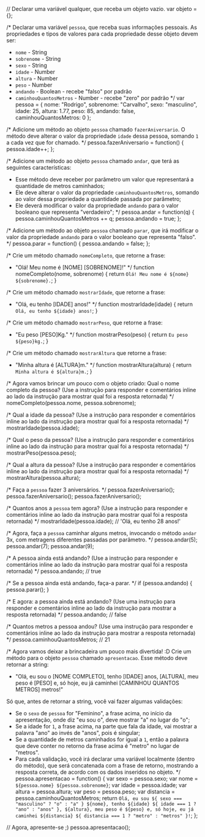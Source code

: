 // Declarar uma variável qualquer, que receba um objeto vazio.
var objeto = {};

/*
Declarar uma variável `pessoa`, que receba suas informações pessoais.
As propriedades e tipos de valores para cada propriedade desse objeto devem ser:
- `nome` - String
- `sobrenome` - String
- `sexo` - String
- `idade` - Number
- `altura` - Number
- `peso` - Number
- `andando` - Boolean - recebe "falso" por padrão
- `caminhouQuantosMetros` - Number - recebe "zero" por padrão
*/
var pessoa = {
  nome: "Rodrigo",
  sobrenome: "Carvalho",
  sexo: "masculino",
  idade: 25,
  altura: 1.77,
  peso: 85,
  andando: false,
  caminhouQuantosMetros: 0
};

/*
Adicione um método ao objeto `pessoa` chamado `fazerAniversario`. O método deve
alterar o valor da propriedade `idade` dessa pessoa, somando `1` a cada vez que
for chamado.
*/
pessoa.fazerAniversario = function() {
  pessoa.idade++;
};

/*
Adicione um método ao objeto `pessoa` chamado `andar`, que terá as seguintes
características:
- Esse método deve receber por parâmetro um valor que representará a quantidade
de metros caminhados;
- Ele deve alterar o valor da propriedade `caminhouQuantosMetros`, somando ao
valor dessa propriedade a quantidade passada por parâmetro;
- Ele deverá modificar o valor da propriedade `andando` para o valor
booleano que representa "verdadeiro";
*/
pessoa.andar = function(q) {
  pessoa.caminhouQuantosMetros += q;
  pessoa.andando = true;
};

/*
Adicione um método ao objeto `pessoa` chamado `parar`, que irá modificar o valor
da propriedade `andando` para o valor booleano que representa "falso".
*/
pessoa.parar = function() {
  pessoa.andando = false;
};

/*
Crie um método chamado `nomeCompleto`, que retorne a frase:
- "Olá! Meu nome é [NOME] [SOBRENOME]!"
*/
function nomeCompleto(nome, sobrenome) {
  return `Olá! Meu nome é ${nome} ${sobrenome}.`;
}

/*
Crie um método chamado `mostrarIdade`, que retorne a frase:
- "Olá, eu tenho [IDADE] anos!"
*/
function mostrarIdade(idade) {
  return `Olá, eu tenho ${idade} anos!`;
}

/*
Crie um método chamado `mostrarPeso`, que retorne a frase:
- "Eu peso [PESO]Kg."
*/
function mostrarPeso(peso) {
  return `Eu peso ${peso}kg.`;
}

/*
Crie um método chamado `mostrarAltura` que retorne a frase:
- "Minha altura é [ALTURA]m."
*/
function mostrarAltura(altura) {
  return `Minha altura é ${altura}m.`;
}

/*
Agora vamos brincar um pouco com o objeto criado:
Qual o nome completo da pessoa? (Use a instrução para responder e comentários
inline ao lado da instrução para mostrar qual foi a resposta retornada)
*/
nomeCompleto(pessoa.nome, pessoa.sobrenome);

/*
Qual a idade da pessoa? (Use a instrução para responder e comentários
inline ao lado da instrução para mostrar qual foi a resposta retornada)
*/
mostrarIdade(pessoa.idade);

/*
Qual o peso da pessoa? (Use a instrução para responder e comentários
inline ao lado da instrução para mostrar qual foi a resposta retornada)
*/
mostrarPeso(pessoa.peso);

/*
Qual a altura da pessoa? (Use a instrução para responder e comentários
inline ao lado da instrução para mostrar qual foi a resposta retornada)
*/
mostrarAltura(pessoa.altura);

/*
Faça a `pessoa` fazer 3 aniversários.
*/
pessoa.fazerAniversario();
pessoa.fazerAniversario();
pessoa.fazerAniversario();

/*
Quantos anos a `pessoa` tem agora? (Use a instrução para responder e
comentários inline ao lado da instrução para mostrar qual foi a resposta
retornada)
*/
mostrarIdade(pessoa.idade); // 'Olá, eu tenho 28 anos!'

/*
Agora, faça a `pessoa` caminhar alguns metros, invocando o método `andar` 3x,
com metragens diferentes passadas por parâmetro.
*/
pessoa.andar(5);
pessoa.andar(7);
pessoa.andar(9);

/*
A pessoa ainda está andando? (Use a instrução para responder e comentários
inline ao lado da instrução para mostrar qual foi a resposta retornada)
*/
pessoa.andando; // true

/*
Se a pessoa ainda está andando, faça-a parar.
*/
if (pessoa.andando) {
  pessoa.parar();
}

/*
E agora: a pessoa ainda está andando? (Use uma instrução para responder e
comentários inline ao lado da instrução para mostrar a resposta retornada)
*/
pessoa.andando; // false

/*
Quantos metros a pessoa andou? (Use uma instrução para responder e comentários
inline ao lado da instrução para mostrar a resposta retornada)
*/
pessoa.caminhouQuantosMetros; // 21

/*
Agora vamos deixar a brincadeira um pouco mais divertida! :D
Crie um método para o objeto `pessoa` chamado `apresentacao`. Esse método deve
retornar a string:
- "Olá, eu sou o [NOME COMPLETO], tenho [IDADE] anos, [ALTURA], meu peso é [PESO] e, só hoje, eu já caminhei [CAMINHOU QUANTOS METROS] metros!"

Só que, antes de retornar a string, você vai fazer algumas validações:
- Se o `sexo` de `pessoa` for "Feminino", a frase acima, no início da
apresentação, onde diz "eu sou o", deve mostrar "a" no lugar do "o";
- Se a idade for `1`, a frase acima, na parte que fala da idade, vai mostrar a
palavra "ano" ao invés de "anos", pois é singular;
- Se a quantidade de metros caminhados for igual a `1`, então a palavra que
deve conter no retorno da frase acima é "metro" no lugar de "metros".
- Para cada validação, você irá declarar uma variável localmente (dentro do
método), que será concatenada com a frase de retorno, mostrando a resposta
correta, de acordo com os dados inseridos no objeto.
*/
pessoa.apresentacao = function() {
  var sexo = pessoa.sexo;
  var nome = `${pessoa.nome} ${pessoa.sobrenome}`;
  var idade = pessoa.idade;
  var altura = pessoa.altura;
  var peso = pessoa.peso;
  var distancia = pessoa.caminhouQuantosMetros;
  return `Olá, eu sou ${
    sexo === "masculino" ? "o" : "a"
  } ${nome}, tenho ${idade} ${
    idade === 1 ? "ano" : "anos"
  }, ${altura}, meu peso é ${peso} e, só hoje, eu já caminhei ${distancia} ${
    distancia === 1 ? "metro" : "metros"
  }!`;
};

// Agora, apresente-se ;)
pessoa.apresentacao();
